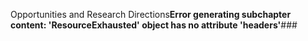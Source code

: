 Opportunities and Research Directions**Error generating subchapter content: 'ResourceExhausted' object has no attribute 'headers'**###